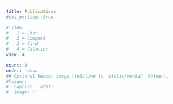 ```yaml
---
title: Publications
#cms_exclude: true

# View.
#   1 = List
#   2 = Compact
#   3 = Card
#   4 = Citation
view: 4

count: 0
order: 'desc'
## Optional header image (relative to `static/media/` folder).
#header:
#  caption: 'adsf'
#  image: ''
---
```

